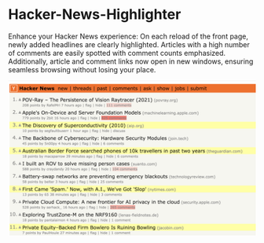# Hacker-News-Highlighter

Enhance your Hacker News experience: On each reload of the front page, newly added headlines are clearly highlighted. Articles with a high number of comments are easily spotted with comment counts emphasized. Additionally, article and comment links now open in new windows, ensuring seamless browsing without losing your place.

![Screenshot](pictures/screenshot.png)
